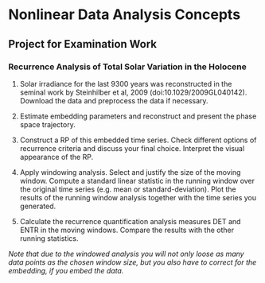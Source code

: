 # Nonlinear Data Analysis Concepts
## Project for Examination Work
### Recurrence Analysis of Total Solar Variation in the Holocene

1. Solar irradiance for the last 9300 years was reconstructed in the seminal work by Steinhilber et al, 2009 (doi:10.1029/2009GL040142). Download the data and preprocess the data if necessary.

2. Estimate embedding parameters and reconstruct and present the phase space trajectory.

3. Construct a RP of this embedded time series. Check different options of recurrence criteria and discuss your final choice. Interpret the visual appearance of the RP.

4. Apply windowing analysis. Select and justify the size of the moving window. Compute a standard linear statistic in the running window over the original time series (e.g. mean or standard-deviation). Plot the results of the running window analysis together with the time series you generated.

5. Calculate the recurrence quantification analysis measures DET and ENTR in the moving windows. Compare the results with the other running statistics.

*Note that due to the windowed analysis you will not only loose as many data points as the chosen window size, but you also have to correct for the embedding, if you embed the data.*
